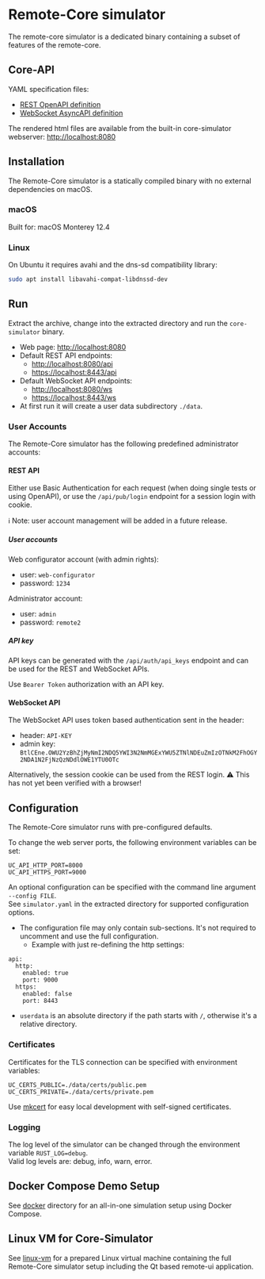 # Remote-Core simulator

The remote-core simulator is a dedicated binary containing a subset of features of the remote-core.

## Core-API

YAML specification files:

- [REST OpenAPI definition](core-api/rest/openapi.yaml)
- [WebSocket AsyncAPI definition](core-api/websocket/asyncapi.yaml)

The rendered html files are available from the built-in core-simulator webserver: <http://localhost:8080>

## Installation

The Remote-Core simulator is a statically compiled binary with no external dependencies on macOS.  

### macOS

Built for: macOS Monterey 12.4

### Linux

On Ubuntu it requires avahi and the dns-sd compatibility library:
```bash
sudo apt install libavahi-compat-libdnssd-dev
```

## Run

Extract the archive, change into the extracted directory and run the `core-simulator` binary.

- Web page: <http://localhost:8080>
- Default REST API endpoints:
  - <http://localhost:8080/api>
  - <https://localhost:8443/api>
- Default WebSocket API endpoints:
  - <http://localhost:8080/ws>
  - <https://localhost:8443/ws>
- At first run it will create a user data subdirectory `./data`.

### User Accounts

The Remote-Core simulator has the following predefined administrator accounts:

#### REST API

Either use Basic Authentication for each request (when doing single tests or using OpenAPI), or use the `/api/pub/login`
endpoint for a session login with cookie.

ℹ️ Note: user account management will be added in a future release.

##### User accounts

Web configurator account (with admin rights):
- user: `web-configurator`
- password: `1234`

Administrator account:
- user: `admin`
- password: `remote2`

##### API key

API keys can be generated with the `/api/auth/api_keys` endpoint and can be used for the REST and WebSocket APIs.

Use `Bearer Token` authorization with an API key.

#### WebSocket API

The WebSocket API uses token based authentication sent in the header:

- header: `API-KEY`
- admin key: `BtlCEne.OWU2YzBhZjMyNmI2NDQ5YWI3N2NmMGExYWU5ZTNlNDEuZmIzOTNkM2FhOGY2NDA1N2FjNzQzNDdlOWE1YTU0OTc`

Alternatively, the session cookie can be used from the REST login. ⚠️ This has not yet been verified with a browser!

## Configuration

The Remote-Core simulator runs with pre-configured defaults.

To change the web server ports, the following environment variables can be set:
```
UC_API_HTTP_PORT=8000
UC_API_HTTPS_PORT=9000
```

An optional configuration can be specified with the command line argument `--config FILE`.  
See `simulator.yaml` in the extracted directory for supported configuration options.

- The configuration file may only contain sub-sections. It's not required to uncomment and use the full configuration.
  - Example with just re-defining the http settings:

```
api:
  http:
    enabled: true
    port: 9000
  https:
    enabled: false
    port: 8443
```
- `userdata` is an absolute directory if the path starts with `/`, otherwise it's a relative directory.

### Certificates

Certificates for the TLS connection can be specified with environment variables:

```
UC_CERTS_PUBLIC=./data/certs/public.pem
UC_CERTS_PRIVATE=./data/certs/private.pem
```

Use [mkcert](https://github.com/FiloSottile/mkcert) for easy local development with self-signed certificates.

### Logging

The log level of the simulator can be changed through the environment variable `RUST_LOG=debug`.  
Valid log levels are: debug, info, warn, error.

## Docker Compose Demo Setup

See [docker](docker) directory for an all-in-one simulation setup using Docker Compose.

## Linux VM for Core-Simulator

See [linux-vm](linux-vm) for a prepared Linux virtual machine containing the full Remote-Core simulator setup including
the Qt based remote-ui application.

